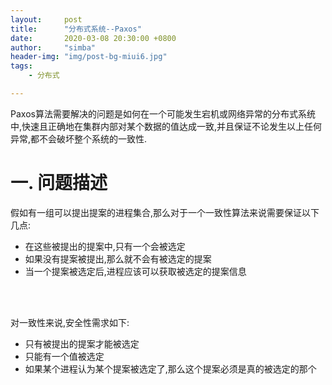 ```yaml
---
layout:     post
title:      "分布式系统--Paxos"
date:       2020-03-08 20:30:00 +0800
author:     "simba"
header-img: "img/post-bg-miui6.jpg"
tags:
    - 分布式

---
```



Paxos算法需要解决的问题是如何在一个可能发生宕机或网络异常的分布式系统中,快速且正确地在集群内部对某个数据的值达成一致,并且保证不论发生以上任何异常,都不会破坏整个系统的一致性.


#	一.	问题描述

假如有一组可以提出提案的进程集合,那么对于一个一致性算法来说需要保证以下几点:

*	在这些被提出的提案中,只有一个会被选定
*	如果没有提案被提出,那么就不会有被选定的提案
*	当一个提案被选定后,进程应该可以获取被选定的提案信息

<br><br>

对一致性来说,安全性需求如下:

*	只有被提出的提案才能被选定
*	只能有一个值被选定
*	如果某个进程认为某个提案被选定了,那么这个提案必须是真的被选定的那个

<br><br>

